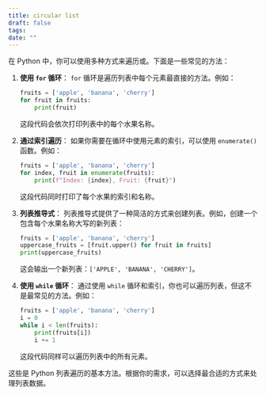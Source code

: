 ```yaml
---
title: circular list
draft: false
tags:
date: ""
---
```


在 Python 中，你可以使用多种方式来遍历或。下面是一些常见的方法：

1. **使用 `for` 循环**：
   `for` 循环是遍历列表中每个元素最直接的方法。例如：

   ```python
   fruits = ['apple', 'banana', 'cherry']
   for fruit in fruits:
       print(fruit)
   ```

   这段代码会依次打印列表中的每个水果名称。

2. **通过索引遍历**：
   如果你需要在循环中使用元素的索引，可以使用 `enumerate()` 函数。例如：

   ```python
   fruits = ['apple', 'banana', 'cherry']
   for index, fruit in enumerate(fruits):
       print(f"Index: {index}, Fruit: {fruit}")
   ```

   这段代码同时打印了每个水果的索引和名称。

3. **列表推导式**：
   列表推导式提供了一种简洁的方式来创建列表。例如，创建一个包含每个水果名称大写的新列表：

   ```python
   fruits = ['apple', 'banana', 'cherry']
   uppercase_fruits = [fruit.upper() for fruit in fruits]
   print(uppercase_fruits)
   ```

   这会输出一个新列表：`['APPLE', 'BANANA', 'CHERRY']`。

4. **使用 `while` 循环**：
   通过使用 `while` 循环和索引，你也可以遍历列表，但这不是最常见的方法。例如：

   ```python
   fruits = ['apple', 'banana', 'cherry']
   i = 0
   while i < len(fruits):
       print(fruits[i])
       i += 1
   ```

   这段代码同样可以遍历列表中的所有元素。

这些是 Python 列表遍历的基本方法。根据你的需求，可以选择最合适的方式来处理列表数据。
